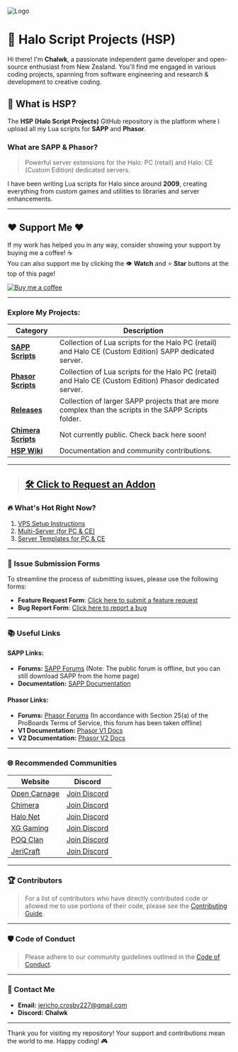 ![Logo](https://i.imgur.com/t0W5aJe.png)

# 👾 Halo Script Projects (HSP)

Hi there! I'm **Chalwk**, a passionate independent game developer and open-source enthusiast from New Zealand. You'll find me engaged in various coding projects, spanning from software engineering and research & development to creative coding.

## 🚀 What is HSP?

The **HSP (Halo Script Projects)** GitHub repository is the platform where I upload all my Lua scripts for **SAPP** and **Phasor**.

### What are SAPP & Phasor?
> Powerful server extensions for the Halo: PC (retail) and Halo: CE (Custom Edition) dedicated servers.

I have been writing Lua scripts for Halo since around **2009**, creating everything from custom games and utilities to libraries and server enhancements.

---

## ❤️ Support Me ❤️

If my work has helped you in any way, consider showing your support by buying me a coffee! ☕  
You can also support me by clicking the 👁️ **Watch** and ⭐ **Star** buttons at the top of this page!

[![Buy me a coffee](https://www.paypalobjects.com/en_US/i/btn/btn_donateCC_LG.gif)](https://www.paypal.com/myaccount/transfer/pay)

---

### **Explore My Projects:**

| **Category**                | **Description**                                                                                                  |
|-----------------------------|------------------------------------------------------------------------------------------------------------------|
| [**SAPP Scripts**](https://github.com/Chalwk77/HALO-SCRIPT-PROJECTS/tree/master/SAPP%20SCRIPTS)   | Collection of Lua scripts for the Halo PC (retail) and Halo CE (Custom Edition) SAPP dedicated server.        |
| [**Phasor Scripts**](https://github.com/Chalwk77/HALO-SCRIPT-PROJECTS/tree/master/PHASOR%20SCRIPTS)  | Collection of Lua scripts for the Halo PC (retail) and Halo CE (Custom Edition) Phasor dedicated server.     |
| [**Releases**](https://github.com/Chalwk77/HALO-SCRIPT-PROJECTS/releases)                     | Collection of larger SAPP projects that are more complex than the scripts in the SAPP Scripts folder.        |
| [**Chimera Scripts**](https://github.com/Chalwk77/HALO-SCRIPT-PROJECTS/tree/master/CHIMERA/GLOBAL)   | Not currently public. Check back here soon!                                                                   |
| [**HSP Wiki**](https://github.com/Chalwk77/HALO-SCRIPT-PROJECTS/wiki)                     | Documentation and community contributions.                                                                      |

---

> ## [🛠️ Click to Request an Addon](https://github.com/Chalwk77/HALO-SCRIPT-PROJECTS/issues/new?template=feature_request.md)

### 🔥 What's Hot Right Now?

1. [VPS Setup Instructions](https://github.com/Chalwk77/HALO-SCRIPT-PROJECTS/blob/master/Miscellaneous/VPS%20Setup%20Instructions.md)
2. [Multi-Server (for PC & CE)](https://github.com/Chalwk77/HALO-SCRIPT-PROJECTS/releases/tag/multi-server)
3. [Server Templates for PC & CE](https://github.com/Chalwk77/HALO-SCRIPT-PROJECTS/releases/tag/ReadyToGo)

---

### 📝 Issue Submission Forms

To streamline the process of submitting issues, please use the following forms:

- **Feature Request Form**: [Click here to submit a feature request](https://github.com/Chalwk77/HALO-SCRIPT-PROJECTS/issues/new?assignees=Chalwk77&labels=Feature%2CNeeds+Review&projects=&template=FEATURE_REQUEST.yaml&title=%5BFEATURE%5D+%3Ctitle%3E)
- **Bug Report Form**: [Click here to report a bug](https://github.com/Chalwk77/HALO-SCRIPT-PROJECTS/issues/new?assignees=Chalwk77&labels=Bug%2CNeeds+Triage&projects=&template=BUG_REPORT.yaml&title=%5BBUG%5D+%3Ctitle%3E)

---

### 📚 Useful Links

#### SAPP Links:
- **Forums:** [SAPP Forums](http://halo.isimaginary.com/) (Note: The public forum is offline, but you can still download SAPP from the home page)
- **Documentation:** [SAPP Documentation](http://halo.isimaginary.com/SAPP%20Documentation%20Revision%202.5.pdf)

#### Phasor Links:
- **Forums:** [Phasor Forums](http://phasor.proboards.com/) (In accordance with Section 25(a) of the ProBoards Terms of Service, this forum has been taken offline)
- **V1 Documentation:** [Phasor V1 Docs](http://phasor.halonet.net/archive/docs/05x.html)
- **V2 Documentation:** [Phasor V2 Docs](http://phasor.halonet.net/archive/docs/200.html)

---

### 🌐 Recommended Communities

| **Website**                                                                                         | **Discord**                                     |
|-----------------------------------------------------------------------------------------------------|-------------------------------------------------|
| [Open Carnage](https://opencarnage.net)                                                            | [Join Discord](https://discord.gg/9HMDFa)      |
| [Chimera](https://opencarnage.net/index.php?/topic/6916-chimera-download-source-code-and-discord/) | [Join Discord](https://discord.gg/ZwQeBE2)     |
| [Halo Net](https://opencarnage.net)                                                                | [Join Discord](https://discord.gg/9HMDFa)      |
| [XG Gaming](https://www.xgclan.com)                                                                | [Join Discord](https://discord.gg/djqM24x8)    |
| [POQ Clan](http://poqclan.com/)                                                                    | [Join Discord](https://discord.com/invite/pTsKsEm) |
| [JeriCraft](https://discord.gg/vcyM6epaqg)                                                         | [Join Discord](https://discord.gg/vcyM6epaqg)  |

---

### 🏆 Contributors

> For a list of contributors who have directly contributed code or allowed me to use portions of their code, please see the [Contributing Guide](https://github.com/Chalwk77/HALO-SCRIPT-PROJECTS/blob/master/CONTRIBUTING.md).

---

### 🛡️ Code of Conduct

> Please adhere to our community guidelines outlined in the [Code of Conduct](https://github.com/Chalwk77/HALO-SCRIPT-PROJECTS/blob/master/CODE_OF_CONDUCT.md).

---

### 📧 Contact Me

- **Email:** [jericho.crosby227@gmail.com](mailto:jericho.crosby227@gmail.com)
- **Discord:** **Chalwk**

---

Thank you for visiting my repository! Your support and contributions mean the world to me. Happy coding! 🎮

